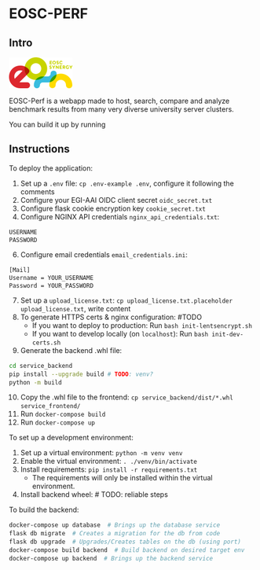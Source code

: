# EOSC-PERF

## Intro

![](docs/source/eosc%20synergy%20logo.png)

EOSC-Perf is a webapp made to host, search, compare and analyze benchmark results from many very diverse university
server clusters.

You can build it up by running

## Instructions

To deploy the application:

1. Set up a `.env` file: `cp .env-example .env`, configure it following the comments
1. Configure your EGI-AAI OIDC client secret `oidc_secret.txt`
1. Configure flask cookie encryption key `cookie_secret.txt`
1. Configure NGINX API credentials `nginx_api_credentials.txt`:

```
USERNAME
PASSWORD
```

6. Configure email credentials `email_credentials.ini`:

```
[Mail]
Username = YOUR_USERNAME
Password = YOUR_PASSWORD
```

7. Set up a `upload_license.txt`: `cp upload_license.txt.placeholder upload_license.txt`, write content
8. To generate HTTPS certs & nginx configuration: #TODO
    * If you want to deploy to production: Run `bash init-lentsencrypt.sh`
    * If you want to develop locally (on `localhost`): Run `bash init-dev-certs.sh`
9. Generate the backend .whl file:

```bash
cd service_backend
pip install --upgrade build # TODO: venv?
python -m build
```

10. Copy the .whl file to the frontend: `cp service_backend/dist/*.whl service_frontend/`
11. Run `docker-compose build`
12. Run `docker-compose up`

To set up a development environment:

1. Set up a virtual environment: `python -m venv venv`
1. Enable the virtual environment: `. ./venv/bin/activate`
1. Install requirements: `pip install -r requirements.txt`
    * The requirements will only be installed within the virtual environment.
1. Install backend wheel: # TODO: reliable steps

To build the backend:

```bash
docker-compose up database  # Brings up the database service
flask db migrate  # Creates a migration for the db from code
flask db upgrade  # Upgrades/Creates tables on the db (using port)
docker-compose build backend  # Build backend on desired target env
docker-compose up backend  # Brings up the backend service
```

